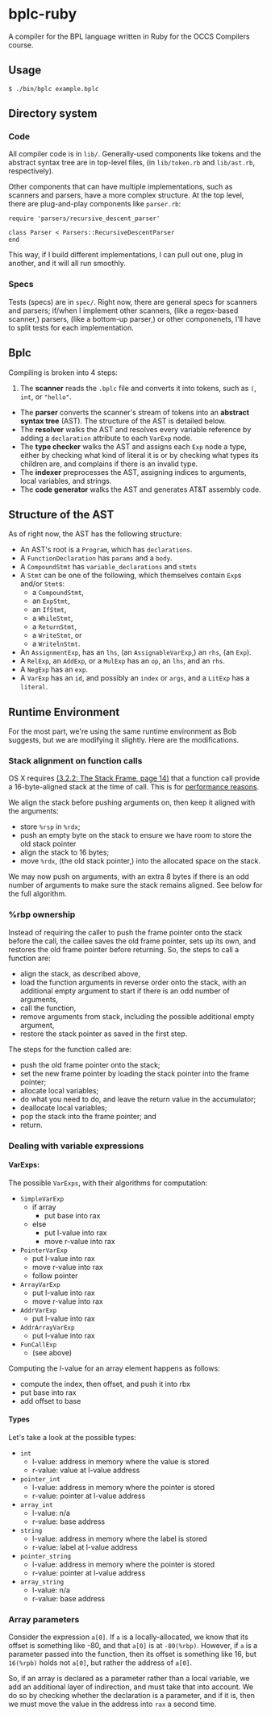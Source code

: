 bplc-ruby
====

A compiler for the BPL language written in Ruby for the OCCS Compilers course.

Usage
---

    $ ./bin/bplc example.bplc

Directory system
---

### Code

All compiler code is in `lib/`.  Generally-used components like tokens and the abstract syntax tree are in top-level
files, (in `lib/token.rb` and `lib/ast.rb`, respectively).

Other components that can have multiple implementations, such as scanners and parsers, have a more complex structure.
At the top level, there are plug-and-play components like `parser.rb`:

    require 'parsers/recursive_descent_parser'

    class Parser < Parsers::RecursiveDescentParser
    end

This way, if I build different implementations, I can pull out one, plug in another, and it will all run smoothly.

### Specs

Tests (specs) are in `spec/`.  Right now, there are general specs for scanners and parsers; if/when I implement other
scanners, (like a regex-based scanner,) parsers, (like a bottom-up parser,) or other componenets, I'll have to split
tests for each implementation.

Bplc
---

Compiling is broken into 4 steps:

1. The **scanner** reads the `.bplc` file and converts it into tokens, such as `(`, `int`, or `"hello"`.
- The **parser** converts the scanner's stream of tokens into an **abstract syntax tree** (AST).  The structure of the
  AST is detailed below.
- The **resolver** walks the AST and resolves every variable reference by adding a `declaration` attribute to each
  `VarExp` node.
- The **type checker** walks the AST and assigns each `Exp` node a type, either by checking what kind of literal it is
  or by checking what types its children are, and complains if there is an invalid type.
- The **indexer** preprocesses the AST, assigning indices to arguments, local variables, and strings.
- The **code generator** walks the AST and generates AT&T assembly code.

Structure of the AST
---

As of right now, the AST has the following structure:

- An AST's root is a `Program`, which has `declarations`.
- A `FunctionDeclaration` has `params` and a `body`.
- A `CompoundStmt` has `variable_declarations` and `stmts`
- A `Stmt` can be one of the following, which themselves contain `Exp`s and/or `Stmt`s:
  - a `CompoundStmt`,
  - an `ExpStmt`,
  - an `IfStmt`,
  - a `WhileStmt`,
  - a `ReturnStmt`,
  - a `WriteStmt`, or
  - a `WritelnStmt`.
- An `AssignmentExp`, has an `lhs`, (an `AssignableVarExp`,) an `rhs`, (an `Exp`).
- A `RelExp`, an `AddExp`, or a `MulExp` has an `op`, an `lhs`, and an `rhs`.
- A `NegExp` has an `exp`.
- A `VarExp` has an `id`, and possibly an `index` or `args`, and a `LitExp` has a `literal`.

Runtime Environment
---

For the most part, we're using the same runtime environment as Bob suggests, but we are modifying it slightly.  Here are
the modifications.

### Stack alignment on function calls

OS X requires [(3.2.2: The Stack Frame, page 14)](http://people.freebsd.org/~obrien/amd64-elf-abi.pdf) that a function
call provide a 16-byte-aligned stack at the time of call.  This is for [performance
reasons](http://stackoverflow.com/questions/612443/why-does-the-mac-abi-require-16-byte-stack-alignment-for-x86-32).

We align the stack before pushing arguments on, then keep it aligned with the arguments:

- store `%rsp` in `%rdx`;
- push an empty byte on the stack to ensure we have room to store the old stack pointer
- align the stack to 16 bytes;
- move `%rdx`, (the old stack pointer,) into the allocated space on the stack.

We may now push on arguments, with an extra 8 bytes if there is an odd number of arguments to make sure the stack
remains aligned.  See below for the full algorithm.

### %rbp ownership

Instead of requiring the caller to push the frame pointer onto the stack before the call, the callee saves the old frame
pointer, sets up its own, and restores the old frame pointer before returning.  So, the steps to call a function are:

  - align the stack, as described above,
  - load the function arguments in reverse order onto the stack, with an additional empty argument to start if there is
    an odd number of arguments,
  - call the function,
  - remove arguments from stack, including the possible additional empty argument,
  - restore the stack pointer as saved in the first step.

The steps for the function called are:

  - push the old frame pointer onto the stack;
  - set the new frame pointer by loading the stack pointer into the frame pointer;
  - allocate local variables;
  - do what you need to do, and leave the return value in the accumulator;
  - deallocate local variables;
  - pop the stack into the frame pointer; and
  - return.

### Dealing with variable expressions

#### VarExps:

The possible `VarExps`, with their algorithms for computation:

  - `SimpleVarExp`
    - if array
      - put base into rax
    - else
      - put l-value into rax
      - move r-value into rax
  - `PointerVarExp`
    - put l-value into rax
    - move r-value into rax
    - follow pointer
  - `ArrayVarExp`
    - put l-value into rax
    - move r-value into rax
  - `AddrVarExp`
    - put l-value into rax
  - `AddrArrayVarExp`
    - put l-value into rax
  - `FunCallExp`
    - (see above)

Computing the l-value for an array element happens as follows:

  - compute the index, then offset, and push it into rbx
  - put base into rax
  - add offset to base

#### Types

Let's take a look at the possible types:

  - `int`
    - l-value: address in memory where the value is stored
    - r-value: value at l-value address
  - `pointer_int`
    - l-value: address in memory where the pointer is stored
    - r-value: pointer at l-value address
  - `array_int`
    - l-value: n/a
    - r-value: base address
  - `string`
    - l-value: address in memory where the label is stored
    - r-value: label at l-value address
  - `pointer_string`
    - l-value: address in memory where the pointer is stored
    - r-value: pointer at l-value address
  - `array_string`
    - l-value: n/a
    - r-value: base address

### Array parameters

Consider the expression `a[0]`.  If `a` is a locally-allocated, we know that its offset is something like -80, and that
`a[0]` is at `-80(%rbp)`.  However, if `a` is a parameter passed into the function, then its offset is something like
16, but `16(%rpb)` holds not `a[0]`, but rather the address of `a[0]`.

So, if an array is declared as a parameter rather than a local variable, we add an additional layer of indirection, and
must take that into account.  We do so by checking whether the declaration is a parameter, and if it is, then we must
move the value in the address into `rax` a second time.

